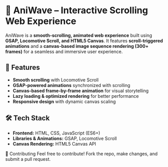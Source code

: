 # 🌊 AniWave – Interactive Scrolling Web Experience  

AniWave is a **smooth-scrolling, animated web experience** built using **GSAP, Locomotive Scroll, and HTML5 Canvas**. It features **scroll-triggered animations** and a **canvas-based image sequence rendering (300+ frames)** for a seamless and immersive user experience.

## 🚀 Features  
- **Smooth scrolling** with Locomotive Scroll  
- **GSAP-powered animations** synchronized with scrolling  
- **Canvas-based frame-by-frame animation** for visual storytelling  
- **Lazy loading & optimized rendering** for better performance  
- **Responsive design** with dynamic canvas scaling  

## 🛠 Tech Stack  
- **Frontend:** HTML, CSS, JavaScript (ES6+)  
- **Libraries & Animations:** GSAP, Locomotive Scroll  
- **Canvas Rendering:** HTML5 Canvas API   

🌟 Contributing
Feel free to contribute! Fork the repo, make changes, and submit a pull request.

